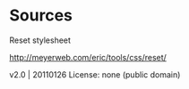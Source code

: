 # Sources

Reset stylesheet

http://meyerweb.com/eric/tools/css/reset/ 
   
   v2.0 | 20110126
   License: none (public domain)

